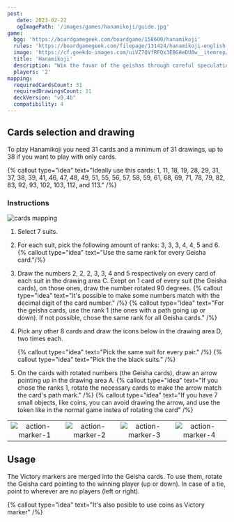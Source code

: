 ```yaml
---
post: 
   date: 2023-02-22
   ogImagePath: '/images/games/hanamikoji/guide.jpg'
game:
  bgg: 'https://boardgamegeek.com/boardgame/158600/hanamikoji'
  rules: 'https://boardgamegeek.com/filepage/131424/hanamikoji-english-rules'
  image: 'https://cf.geekdo-images.com/uiVZ7QVfRFQx3EBG8eDU8w__itemrep/img/KKHTlNTf8JbSyL9tHwPrC5J_lQM=/fit-in/246x300/filters:strip_icc()/pic6339446.png'
  title: 'Hanamikoji'
  description: "Win the favor of the geishas through careful speculation and bold moves."
  players: '2'
mapping:
  requiredCardsCount: 31
  requiredDrawingsCount: 31
  deckVersion: "v0.4b"
  compatibility: 4
---
```


## Cards selection and drawing

To play Hanamikoji you need 31 cards and a minimum of 31 drawings, up to 38 if you want to play with only cards.

{% callout type="idea" text="Ideally use this cards: 1, 11, 18, 19, 28, 29, 31, 37, 38, 39, 41, 46, 47, 48, 49, 51, 55, 56, 57, 58, 59, 61, 68, 69, 71, 78, 79, 82, 83, 92, 93, 102, 103, 112, and 113." /%}

### Instructions

![cards mapping](/images/games/hanamikoji/guide.jpg)

1. Select 7 suits.
1. For each suit, pick the following amount of ranks: 3, 3, 3, 4, 4, 5 and 6.
   {% callout type="idea" text="Use the same rank for every Geisha card."/%}
1. Draw the numbers 2, 2, 2, 3, 3, 4 and 5 respectively on every card of each suit in the drawing area C. Exept on 1 card of every suit (the Geisha cards), on those ones, draw the number rotated 90 degrees.
   {% callout type="idea" text="It's possible to make some numbers match with the decimal digit of the card number." /%}
   {% callout type="idea" text="For the geisha cards, use the rank 1 (the ones with a path going up or down). If not possible, chose the same rank for all Geisha cards." /%}
1. Pick any other 8 cards and draw the icons below in the drawing area D, two times each.

   {% callout type="idea" text="Pick the same suit for every pair." /%}
   {% callout type="idea" text="Pick the the black suits." /%}

1. On the cards with rotated numbers (the Geisha cards), draw an arrow pointing up in the drawing area A.
   {% callout type="idea" text="If you chose the ranks 1, rotate the necessary cards to make the arrow match the card's path mark." /%}
   {% callout type="idea" text="If you have 7 small objects, like coins, you can avoid drawing the arrow, and use the token like in the normal game instea of rotating the card" /%}

|   |   |   |   |
|:-:|:-:|:-:|:-:|
| ![action-marker-1](/images/games/hanamikoji/action-marker-1.jpg) | ![action-marker-2](/images/games/hanamikoji/action-marker-2.jpg) | ![action-marker-3](/images/games/hanamikoji/action-marker-3.jpg) | ![action-marker-4](/images/games/hanamikoji/action-marker-4.jpg)|

## Usage

The Victory markers are merged into the Geisha cards. To use them, rotate the Geisha card pointing to the winning player (up or down). In case of a tie, point to wherever are no players (left or right).

{% callout type="idea" text="It's also posible to use coins as Victory marker" /%}
